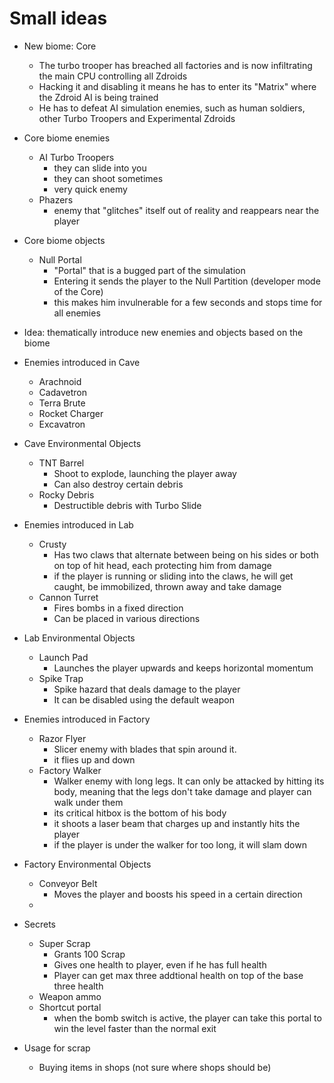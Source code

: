 # Small ideas

- New biome: Core
    - The turbo trooper has breached all factories and is now infiltrating the main CPU controlling all Zdroids
    - Hacking it and disabling it means he has to enter its "Matrix" where the Zdroid AI is being trained
    - He has to defeat AI simulation enemies, such as human soldiers, other Turbo Troopers and Experimental Zdroids
- Core biome enemies
    - AI Turbo Troopers
        - they can slide into you
        - they can shoot sometimes
        - very quick enemy
    - Phazers
        - enemy that "glitches" itself out of reality and reappears near the player
- Core biome objects
    - Null Portal
        - "Portal" that is a bugged part of the simulation
        - Entering it sends the player to the Null Partition (developer mode of the Core)
        - this makes him invulnerable for a few seconds and stops time for all enemies

- Idea: thematically introduce new enemies and objects based on the biome

- Enemies introduced in Cave
    - Arachnoid
    - Cadavetron
    - Terra Brute
    - Rocket Charger
    - Excavatron

- Cave Environmental Objects
    - TNT Barrel
        - Shoot to explode, launching the player away
        - Can also destroy certain debris
    - Rocky Debris
        - Destructible debris with Turbo Slide

-  Enemies introduced in Lab
    - Crusty
        - Has two claws that alternate between being on his sides or both on top of hit head, each protecting him from damage
        - if the player is running or sliding into the claws, he will get caught, be immobilized, thrown away and take damage
    - Cannon Turret
        - Fires bombs in a fixed direction
        - Can be placed in various directions

- Lab Environmental Objects
    - Launch Pad
        - Launches the player upwards and keeps horizontal momentum
    - Spike Trap
        - Spike hazard that deals damage to the player
        - It can be disabled using the default weapon

- Enemies introduced in Factory
    - Razor Flyer
        - Slicer enemy with blades that spin around it. 
        - it flies up and down 
    - Factory Walker
        - Walker enemy with long legs. It can only be attacked by hitting its body, meaning that the legs don't take damage and player can walk under them
        - its critical hitbox is the bottom of his body
        - it shoots a laser beam that charges up and instantly hits the player
        - if the player is under the walker for too long, it will slam down

- Factory Environmental Objects
    - Conveyor Belt
        - Moves the player and boosts his speed in a certain direction
    - 

- Secrets
    - Super Scrap
        - Grants 100 Scrap
        - Gives one health to player, even if he has full health
        - Player can get max three addtional health on top of the base three health
    - Weapon ammo
    - Shortcut portal
        - when the bomb switch is active, the player can take this portal to win the level faster than the normal exit
- Usage for scrap
    - Buying items in shops (not sure where shops should be)